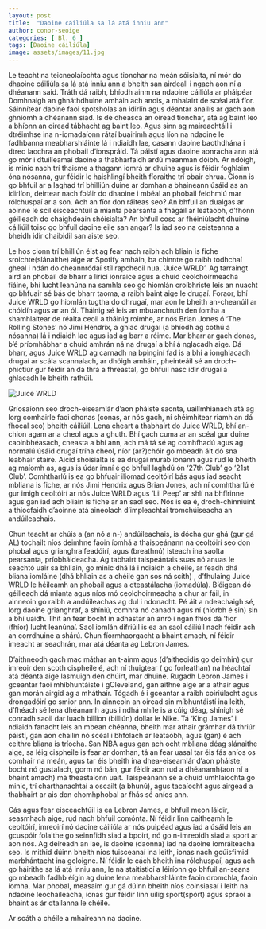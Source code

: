 ```yaml
---
layout: post
title:  "Daoine cáiliúla sa lá atá inniu ann"
author: conor-seoige
categories: [ Bl. 6 ]
tags: [Daoine cáiliúla]
image: assets/images/11.jpg
---
```


Le teacht na teicneolaíochta agus tionchar na meán sóisialta, ní mór do dhaoine cáiliúla sa lá atá inniu ann a bheith san airdeall i ngach aon ní a dhéanann said. Tráth dá raibh, bhíodh ainm na ndaoine cáiliúla ar pháipéar Domhnaigh an ghnáthdhuine amháin ach anois, a mhalairt de scéal atá fíor. Sáinnítear daoine faoi spotsholas an idirlín agus déantar anailís ar gach aon ghníomh a dhéanann siad. Is de dheasca an oiread tionchar, atá ag baint leo a bhíonn an oiread tábhacht ag baint leo. Agus sinn ag maireachtáil i dtréimhse ina n-iomadaíonn rátaí buairimh agus líon na ndaoine le fadhbanna meabharshláinte lá i ndiaidh lae, casann daoine baothdhána i dtreo laochra an phobail d’ionspráid. Tá páistí agus daoine aonracha ann atá go mór i dtuilleamaí daoine a thabharfaidh ardú meanman dóibh. Ar ndóigh, is minic nach trí thaisme a thagann iomrá ar dhuine agus is féidir foghlaim óna nósanna, gur féidir le haishlingí bheith fíoraithe trí obair chrua. Cionn is go bhfuil ar a laghad trí bhilliún duine ar domhan a bhaineann úsáid as an idirlíon, deirtear nach foláir do dhaoine i mbéal an phobail feidhmiú mar rólchuspaí ar a son. Ach an fíor don ráiteas seo? An bhfuil an dualgas ar aoinne le scil eisceachtúil a mianta pearsanta a fhágáil ar leataobh, d’fhonn géilleadh do chaighdeáin shóisialta? An bhfuil cosc ar fhéiniúlacht dhuine cáiliúil toisc go bhfuil daoine eile san angar? Is iad seo na ceisteanna a bheidh idir chaibidil san aiste seo.

Le hos cionn trí bhilliún éist ag fear nach raibh ach bliain is fiche sroichte(slánaithe) aige ar Spotify amháin, ba chinnte go raibh todhchaí gheal i ndán do cheannródaí stíl rapcheoil nua, ‘Juice WRLD’. Ag tarraingt aird an phobail de bharr a liricí ionraice agus a chuid ceolchoirmeacha fiáine, bhí lucht leanúna na samhla seo go hiomlán croíbhriste leis an nuacht go bhfuair sé bás de bharr taoma, a raibh baint aige le drugaí. Foraor, bhí Juice WRLD go hiomlán tugtha do dhrugaí, mar aon le bheith an-cheanúil ar chóidín agus ar an ól. Tháinig sé leis an mbuanchruth den íomha a shamhlaítear de réalta ceoil a tháinig roimhe, ar nós Brian Jones ó ‘The Rolling Stones’ nó Jimi Hendrix, a ghlac drugaí (a bhíodh ag cothú a nósanna) lá i ndiaidh lae agus iad ag barr a réime. Mar bharr ar gach donas, b’é príomhábhar a chuid amhrán ná na drugaí a bhí á nglacadh aige. Dá bharr, agus Juice WRLD ag carnadh na bpinginí fad is a bhí a ionghlacadh drugaí ar scála scannalach, ar dhóigh amháin, pheinteáil sé an droch-phictiúr gur féidir an dá thrá a fhreastal, go bhfuil nasc idir drugaí a ghlacadh le bheith rathúil.

![Juice WRLD](https://i.imgur.com/48Q5LuF.jpg)

Gríosaíonn seo droch-eiseamlár d’aon pháiste saonta, uaillmhianach atá ag lorg comhairle faoi chonas (conas, ar nós gach, ní shéimhítear riamh an dá fhocal seo) bheith cáiliúil. Lena cheart a thabhairt do Juice WRLD, bhí an-chion agam ar a cheol agus a ghuth. Bhí gach cuma ar an scéal gur duine caoinbhéasach, cneasta a bhí ann, ach má tá sé ag comhfhadú agus ag normalú úsáid drugaí trína cheol, níor (ar?)chóir go mbeadh áit dó sna leabhair staire. Aicíd shóisialta is ea drugaí murab ionann agus rud le bheith ag maíomh as, agus is údar imní é go bhfuil laghdú ón ‘27th Club’ go ‘21st Club’. Comhtharlú is ea go bhfuair iliomad ceoltóirí bás agus iad seacht mbliana is fiche, ar nós Jimi Hendrix agus Brian Jones, ach ní comhtharlú é gur imigh ceoltóirí ar nós Juice WRLD agus ‘Lil Peep’ ar shlí na bhfírinne agus gan iad ach bliain is fiche ar an saol seo. Nós is ea é, droch-chinniúint a thiocfaidh d’aoinne atá aineolach d’impleachtaí tromchúiseacha an andúileachais. 

Chun teacht ar chúis a (an nó a n-) andúileachais, is dócha gur ghá (gur gá AL) tochailt níos deimhne faoin íomhá a thaispeánann na ceoltóirí seo don phobal agus grianghraifeadóirí, agus (breathnú) isteach ina saolta pearsanta, príobháideacha. Ag tabhairt taispeántais suas nó anuas le seachtó uair sa bhliain, go minic dhá lá i ndiaidh a chéile, ar feadh dhá bliana iomláine (dhá bhliain as a chéile gan sos ná scíth) , d’fhulaing Juice WRLD le héileamh an phobail agus a dteastálacha (iomadúla). B’éigean dó géilleadh dá mianta agus níos mó ceolchoirmeacha a chur ar fáil, in ainneoin go raibh a andúileachas ag dul i ndonacht. Pé áit a ndeachaigh sé, lorg daoine grianghraf, a shíniú, comhrá nó canadh agus ní (níorbh é sin) sin a bhí uaidh. Thit an fear bocht in adhastar an anró i ngan fhios dá ‘fíor (fhíor) lucht leanúna’. Saol iomlán difriúil is ea an saol cáiliúil nach féidir ach an corrdhuine a shárú. Chun fíormhaorgacht a bhaint amach, ní féidir imeacht ar seachrán, mar atá déanta ag Lebron James. 

D’aithneodh gach mac máthar an t-ainm agus (d’aitheoidís go deimhin) gur imreoir den scoth cispheile é, ach ní thuigtear ( go forleathan) na héachtaí atá déanta aige lasmuigh den chúirt, mar dhuine. Rugadh Lebron James i gceantar faoi mhíbhuntáiste i gCleveland, gan aithne aige ar a athair agus gan morán airgid ag a mháthair. Tógadh é i gceantar a raibh coiriúlacht agus drongadóirí go smior ann. In ainneoin an oiread sin míbhuntáistí ina leith, d’fhéach sé lena dhéanamh agus i ndhá mhíle is a cúig déag, shínigh sé conradh saoil dar luach billion (billiún) dollar le Nike. Tá ‘King James’ i ndiaidh fanacht leis an mbean chéanna, bheith mar athair grámhar dá thriúr páistí, gan aon chailín nó scéal i bhfolach ar leataobh, agus (gan) é ach ceithre bliana is tríocha. San NBA agus gan ach ocht mbliana déag slánaithe aige, sa léig cispheile is fear ar domhan, tá an fear uasal tar éis fás aníos os comhair na meán, agus tar éis bheith ina dhea-eiseamlár d’aon pháiste, bocht nó gustalach, gorm nó bán, gur féidir aon rud a dhéanamh(aon ní a bhaint amach) má theastaíonn uait. Taispeánann sé a chuid umhlaíochta go minic, trí charthanachtaí a oscailt (a bhunú), agus tacaíocht agus airgead a thabhairt ar ais don chomhphobal ar fhás sé aníos ann. 

Cás agus fear eisceachtúil is ea Lebron James, a bhfuil meon láidir, seasmhach aige, rud nach bhfuil comónta. Ní féidir linn caitheamh le ceoltóirí, imreoirí nó daoine cáiliúla ar nós puipéad agus iad a úsáid leis an gcuspóir folaithe go seinnfidh siad a bpoirt, nó go n-imreoidh siad a sport ar aon nós. Ag deireadh an lae, is daoine (daonna) iad na daoine iomráiteacha seo. Is mithid dúinn bheith níos tuisceanaí ina leith, ionas nach gcúisfimid marbhántacht ina gcloigne. Ní féidir le cách bheith ina rólchuspaí, agus ach go háirithe sa lá atá inniu ann, le na staitisticí a léiríonn go bhfuil an-seans go mbeadh fadhb éígin ag duine lena meabharshláinte faoin dromchla, faoin íomha. Mar phobal, measaim gur gá dúinn bheith níos coinsiasaí i leith na ndaoine leochaileacha, ionas gur féidir linn uilig sport(spórt) agus spraoi a bhaint as ár dtallanna le chéile. 

Ar scáth a chéile a mhaireann na daoine. 
